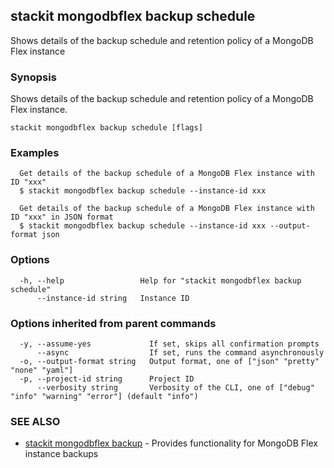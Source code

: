 ## stackit mongodbflex backup schedule

Shows details of the backup schedule and retention policy of a MongoDB Flex instance

### Synopsis

Shows details of the backup schedule and retention policy of a MongoDB Flex instance.

```
stackit mongodbflex backup schedule [flags]
```

### Examples

```
  Get details of the backup schedule of a MongoDB Flex instance with ID "xxx"
  $ stackit mongodbflex backup schedule --instance-id xxx

  Get details of the backup schedule of a MongoDB Flex instance with ID "xxx" in JSON format
  $ stackit mongodbflex backup schedule --instance-id xxx --output-format json
```

### Options

```
  -h, --help                 Help for "stackit mongodbflex backup schedule"
      --instance-id string   Instance ID
```

### Options inherited from parent commands

```
  -y, --assume-yes             If set, skips all confirmation prompts
      --async                  If set, runs the command asynchronously
  -o, --output-format string   Output format, one of ["json" "pretty" "none" "yaml"]
  -p, --project-id string      Project ID
      --verbosity string       Verbosity of the CLI, one of ["debug" "info" "warning" "error"] (default "info")
```

### SEE ALSO

* [stackit mongodbflex backup](./stackit_mongodbflex_backup.md)	 - Provides functionality for MongoDB Flex instance backups

